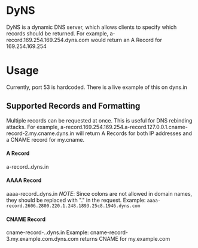 # DyNS

DyNS is a dynamic DNS server, which allows clients to specify which records should be returned. For example, 
a-record.169.254.169.254.dyns.com would return an A Record for 169.254.169.254

# Usage
Currently, port 53 is hardcoded. There is a live example of this on dyns.in

## Supported Records and Formatting
Multiple records can be requested at once. This is useful for DNS rebinding attacks.
For example, a-record.169.254.169.254.a-record.127.0.0.1.cname-record-2.my.cname.dyns.in will return A Records for both IP addresses and a CNAME record for my.cname.

#### A Record
a-record.<ipv4 address>.dyns.in
  
#### AAAA Record
aaaa-record.<ipv6 address>.dyns.in
*NOTE*: Since colons are not allowed in domain names, they should be replaced with "." in the 
  request. 
  Example: `aaaa-record.2606.2800.220.1.248.1893.25c8.1946.dyns.com`
  
#### CNAME Record
cname-record-<amount of subdomains in cname>.<cname>.dyns.in
Example: cname-record-3.my.example.com.dyns.com returns CNAME for my.example.com
  
  
